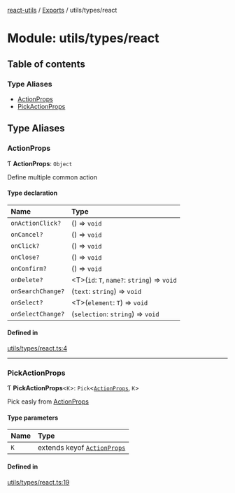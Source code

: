 [react-utils](../README.md) / [Exports](../modules.md) / utils/types/react

# Module: utils/types/react

## Table of contents

### Type Aliases

- [ActionProps](utils_types_react.md#actionprops)
- [PickActionProps](utils_types_react.md#pickactionprops)

## Type Aliases

### ActionProps

Ƭ **ActionProps**: `Object`

Define multiple common action

#### Type declaration

| Name | Type |
| :------ | :------ |
| `onActionClick?` | () => `void` |
| `onCancel?` | () => `void` |
| `onClick?` | () => `void` |
| `onClose?` | () => `void` |
| `onConfirm?` | () => `void` |
| `onDelete?` | <T\>(`id`: `T`, `name?`: `string`) => `void` |
| `onSearchChange?` | (`text`: `string`) => `void` |
| `onSelect?` | <T\>(`element`: `T`) => `void` |
| `onSelectChange?` | (`selection`: `string`) => `void` |

#### Defined in

[utils/types/react.ts:4](https://github.com/mts88/react-utils/blob/1b73292/lib/utils/types/react.ts#L4)

___

### PickActionProps

Ƭ **PickActionProps**<`K`\>: `Pick`<[`ActionProps`](utils_types_react.md#actionprops), `K`\>

Pick easly from [ActionProps](utils_types_react.md#actionprops)

#### Type parameters

| Name | Type |
| :------ | :------ |
| `K` | extends keyof [`ActionProps`](utils_types_react.md#actionprops) |

#### Defined in

[utils/types/react.ts:19](https://github.com/mts88/react-utils/blob/1b73292/lib/utils/types/react.ts#L19)
